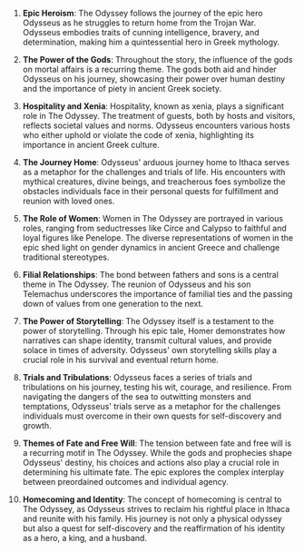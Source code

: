 1. **Epic Heroism**: The Odyssey follows the journey of the epic hero Odysseus as he struggles to return home from the Trojan War. Odysseus embodies traits of cunning intelligence, bravery, and determination, making him a quintessential hero in Greek mythology.

2. **The Power of the Gods**: Throughout the story, the influence of the gods on mortal affairs is a recurring theme. The gods both aid and hinder Odysseus on his journey, showcasing their power over human destiny and the importance of piety in ancient Greek society.

3. **Hospitality and Xenia**: Hospitality, known as xenia, plays a significant role in The Odyssey. The treatment of guests, both by hosts and visitors, reflects societal values and norms. Odysseus encounters various hosts who either uphold or violate the code of xenia, highlighting its importance in ancient Greek culture.

4. **The Journey Home**: Odysseus' arduous journey home to Ithaca serves as a metaphor for the challenges and trials of life. His encounters with mythical creatures, divine beings, and treacherous foes symbolize the obstacles individuals face in their personal quests for fulfillment and reunion with loved ones.

5. **The Role of Women**: Women in The Odyssey are portrayed in various roles, ranging from seductresses like Circe and Calypso to faithful and loyal figures like Penelope. The diverse representations of women in the epic shed light on gender dynamics in ancient Greece and challenge traditional stereotypes.

6. **Filial Relationships**: The bond between fathers and sons is a central theme in The Odyssey. The reunion of Odysseus and his son Telemachus underscores the importance of familial ties and the passing down of values from one generation to the next.

7. **The Power of Storytelling**: The Odyssey itself is a testament to the power of storytelling. Through his epic tale, Homer demonstrates how narratives can shape identity, transmit cultural values, and provide solace in times of adversity. Odysseus' own storytelling skills play a crucial role in his survival and eventual return home.

8. **Trials and Tribulations**: Odysseus faces a series of trials and tribulations on his journey, testing his wit, courage, and resilience. From navigating the dangers of the sea to outwitting monsters and temptations, Odysseus' trials serve as a metaphor for the challenges individuals must overcome in their own quests for self-discovery and growth.

9. **Themes of Fate and Free Will**: The tension between fate and free will is a recurring motif in The Odyssey. While the gods and prophecies shape Odysseus' destiny, his choices and actions also play a crucial role in determining his ultimate fate. The epic explores the complex interplay between preordained outcomes and individual agency.

10. **Homecoming and Identity**: The concept of homecoming is central to The Odyssey, as Odysseus strives to reclaim his rightful place in Ithaca and reunite with his family. His journey is not only a physical odyssey but also a quest for self-discovery and the reaffirmation of his identity as a hero, a king, and a husband.